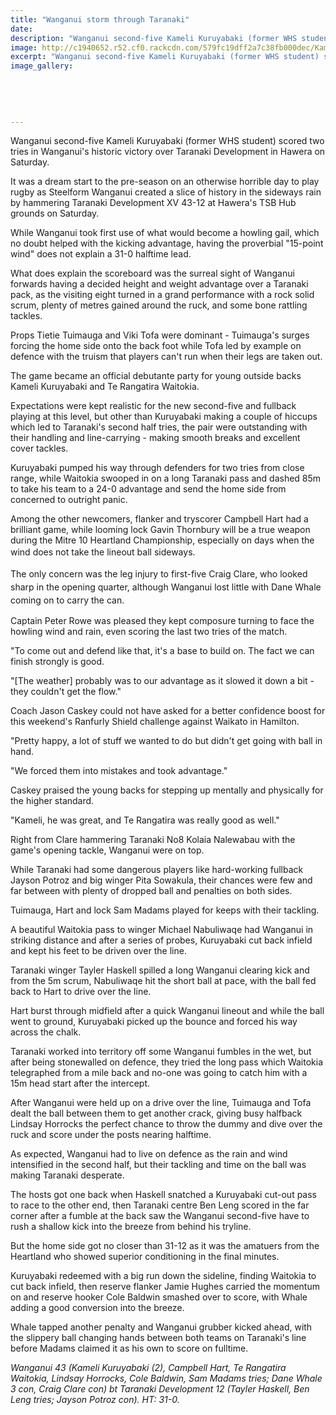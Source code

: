```yaml
---
title: "Wanganui storm through Taranaki"
date: 
description: "Wanganui second-five Kameli Kuruyabaki (former WHS student) scored two tries in Wanganui's historic victory over Taranaki Development in Hawera on Saturday, Wanganui Chronicle article on 31/7/16..."
image: http://c1940652.r52.cf0.rackcdn.com/579fc19dff2a7c38fb000dec/Kameli-Kuruyabaki-scored-two-tries-WU-vs-Taranaki-on-30-July-2016.jpg
excerpt: "Wanganui second-five Kameli Kuruyabaki (former WHS student) scored two tries in Wanganui's historic victory over Taranaki Development in Hawera on Saturday, Wanganui Chronicle article on 31/7/16..."
image_gallery:
    
    
    
    
    
---
```


<p>Wanganui second-five Kameli Kuruyabaki (former WHS student) scored two tries in Wanganui's historic victory over Taranaki Development in Hawera on Saturday.</p>
<p>It was a dream start to the pre-season on an otherwise horrible day to play rugby as Steelform Wanganui created a slice of history in the sideways rain by hammering Taranaki Development XV 43-12 at Hawera's TSB Hub grounds on Saturday.</p>
<p>While Wanganui took first use of what would become a howling gail, which no doubt helped with the kicking advantage, having the proverbial "15-point wind" does not explain a 31-0 halftime lead.</p>
<p>What does explain the scoreboard was the surreal sight of Wanganui forwards having a decided height and weight advantage over a Taranaki pack, as the visiting eight turned in a grand performance with a rock solid scrum, plenty of metres gained around the ruck, and some bone rattling tackles.</p>
<p>Props Tietie Tuimauga and Viki Tofa were dominant - Tuimauga's surges forcing the home side onto the back foot while Tofa led by example on defence with the truism that players can't run when their legs are taken out.</p>
<p>The game became an official debutante party for young outside backs Kameli Kuruyabaki and Te Rangatira Waitokia.</p>
<p>Expectations were kept realistic for the new second-five and fullback playing at this level, but other than Kuruyabaki making a couple of hiccups which led to Taranaki's second half tries, the pair were outstanding with their handling and line-carrying - making smooth breaks and excellent cover tackles.</p>
<p>Kuruyabaki pumped his way through defenders for two tries from close range, while Waitokia swooped in on a long Taranaki pass and dashed 85m to take his team to a 24-0 advantage and send the home side from concerned to outright panic.</p>
<p>Among the other newcomers, flanker and tryscorer Campbell Hart had a brilliant game, while looming lock Gavin Thornbury will be a true weapon during the Mitre 10 Heartland Championship, especially on days when the wind does not take the lineout ball sideways.<span style="line-height: 1.5;">&nbsp;</span></p>
<p><span style="line-height: 1.5;">The only concern was the leg injury to first-five Craig Clare, who looked sharp in the opening quarter, although Wanganui lost little with Dane Whale coming on to carry the can.</span></p>
<p>Captain Peter Rowe was pleased they kept composure turning to face the howling wind and rain, even scoring the last two tries of the match.</p>
<p>"To come out and defend like that, it's a base to build on. The fact we can finish strongly is good.</p>
<p>"[The weather] probably was to our advantage as it slowed it down a bit - they couldn't get the flow."</p>
<p>Coach Jason Caskey could not have asked for a better confidence boost for this weekend's Ranfurly Shield challenge against Waikato in Hamilton.</p>
<p>"Pretty happy, a lot of stuff we wanted to do but didn't get going with ball in hand.</p>
<p>"We forced them into mistakes and took advantage."</p>
<p>Caskey praised the young backs for stepping up mentally and physically for the higher standard.</p>
<p>"Kameli, he was great, and Te Rangatira was really good as well."</p>
<p>Right from Clare hammering Taranaki No8 Kolaia Nalewabau with the game's opening tackle, Wanganui were on top.</p>
<p>While Taranaki had some dangerous players like hard-working fullback Jayson Potroz and big winger Pita Sowakula, their chances were few and far between with plenty of dropped ball and penalties on both sides.</p>
<p>Tuimauga, Hart and lock Sam Madams played for keeps with their tackling.</p>
<p>A beautiful Waitokia pass to winger Michael Nabuliwaqe had Wanganui in striking distance and after a series of probes, Kuruyabaki cut back infield and kept his feet to be driven over the line.</p>
<p>Taranaki winger Tayler Haskell spilled a long Wanganui clearing kick and from the 5m scrum, Nabuliwaqe hit the short ball at pace, with the ball fed back to Hart to drive over the line.</p>
<p>Hart burst through midfield after a quick Wanganui lineout and while the ball went to ground, Kuruyabaki picked up the bounce and forced his way across the chalk.</p>
<p>Taranaki worked into territory off some Wanganui fumbles in the wet, but after being stonewalled on defence, they tried the long pass which Waitokia telegraphed from a mile back and no-one was going to catch him with a 15m head start after the intercept.</p>
<p>After Wanganui were held up on a drive over the line, Tuimauga and Tofa dealt the ball between them to get another crack, giving busy halfback Lindsay Horrocks the perfect chance to throw the dummy and dive over the ruck and score under the posts nearing halftime.</p>
<p>As expected, Wanganui had to live on defence as the rain and wind intensified in the second half, but their tackling and time on the ball was making Taranaki desperate.</p>
<p>The hosts got one back when Haskell snatched a Kuruyabaki cut-out pass to race to the other end, then Taranaki centre Ben Leng scored in the far corner after a fumble at the back saw the Wanganui second-five have to rush a shallow kick into the breeze from behind his tryline.</p>
<p>But the home side got no closer than 31-12 as it was the amatuers from the Heartland who showed superior conditioning in the final minutes.</p>
<p>Kuruyabaki redeemed with a big run down the sideline, finding Waitokia to cut back infield, then reserve flanker Jamie Hughes carried the momentum on and reserve hooker Cole Baldwin smashed over to score, with Whale adding a good conversion into the breeze.</p>
<p>Whale tapped another penalty and Wanganui grubber kicked ahead, with the slippery ball changing hands between both teams on Taranaki's line before Madams claimed it as his own to score on fulltime.</p>
<p><em>Wanganui 43 (Kameli Kuruyabaki (2), Campbell Hart, Te Rangatira Waitokia, Lindsay Horrocks, Cole Baldwin, Sam Madams tries; Dane Whale 3 con, Craig Clare con) bt Taranaki Development 12 (Tayler Haskell, Ben Leng tries; Jayson Potroz con). HT: 31-0.</em></p>

